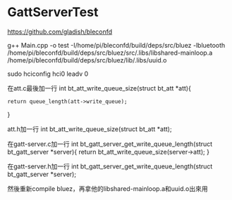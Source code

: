 # GattServerTest

https://github.com/gladish/bleconfd

g++ Main.cpp -o test -I/home/pi/bleconfd/build/deps/src/bluez -lbluetooth /home/pi/bleconfd/build/deps/src/bluez/src/.libs/libshared-mainloop.a /home/pi/bleconfd/build/deps/src/bluez/lib/.libs/uuid.o

sudo hciconfig hci0 leadv 0

在att.c最後加一行
int bt_att_write_queue_size(struct bt_att *att){
	
	return queue_length(att->write_queue);
}

att.h加一行
int bt_att_write_queue_size(struct bt_att *att);

在gatt-server.c加一行
int bt_gatt_server_get_write_queue_length(struct bt_gatt_server *server){
	return bt_att_write_queue_size(server->att);
}
	
在gatt-server.h加一行
int bt_gatt_server_get_write_queue_length(struct bt_gatt_server *server);

然後重新compile bluez，再拿他的libshared-mainloop.a和uuid.o出來用